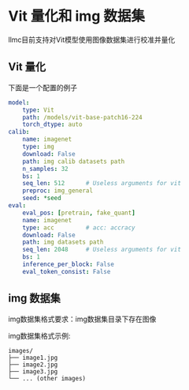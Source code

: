 # Vit 量化和 img 数据集

llmc目前支持对Vit模型使用图像数据集进行校准并量化

## Vit 量化

下面是一个配置的例子

```yaml
model:
    type: Vit
    path: /models/vit-base-patch16-224
    torch_dtype: auto
calib:
    name: imagenet
    type: img
    download: False
    path: img calib datasets path
    n_samples: 32
    bs: 1
    seq_len: 512      # Useless arguments for vit
    preproc: img_general
    seed: *seed
eval:
    eval_pos: [pretrain, fake_quant]
    name: imagenet
    type: acc         # acc: accracy 
    download: False
    path: img datasets path
    seq_len: 2048     # Useless arguments for vit
    bs: 1
    inference_per_block: False
    eval_token_consist: False
```

## img 数据集
img数据集格式要求：img数据集目录下存在图像

img数据集格式示例:
```
images/
├── image1.jpg
├── image2.jpg
├── image3.jpg
└── ... (other images)
```

